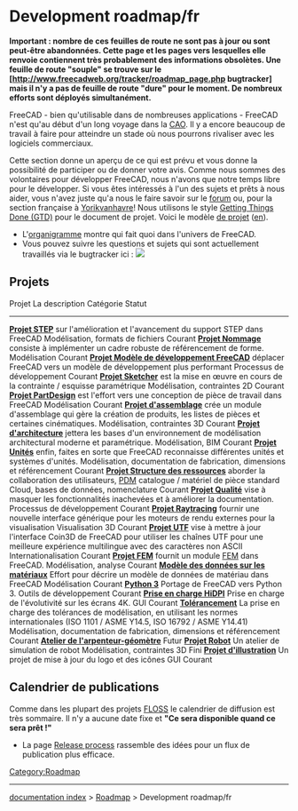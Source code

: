 # Development roadmap/fr
**Important : nombre de ces feuilles de route ne sont pas à jour ou sont peut-être abandonnées. Cette page et les pages vers lesquelles elle renvoie contiennent très probablement des informations obsolètes. Une feuille de route "souple" se trouve sur le [http://www.freecadweb.org/tracker/roadmap_page.php bugtracker] mais il n'y a pas de feuille de route "dure" pour le moment. De nombreux efforts sont déployés simultanément.**

FreeCAD - bien qu\'utilisable dans de nombreuses applications - FreeCAD n\'est qu\'au début d\'un long voyage dans la [CAO](http://fr.wikipedia.org/wiki/Conception_assistée_par_ordinateur). Il y a encore beaucoup de travail à faire pour atteindre un stade où nous pourrons rivaliser avec les logiciels commerciaux.

Cette section donne un aperçu de ce qui est prévu et vous donne la possibilité de participer ou de donner votre avis. Comme nous sommes des volontaires pour développer FreeCAD, nous n\'avons que notre temps libre pour le développer.
Si vous êtes intéressés à l\'un des sujets et prêts à nous aider, vous n\'avez juste qu\'a nous le faire savoir sur le [forum](http://forum.freecadweb.org/) ou, pour la section française à [Yorikvanhavre](http://forum.freecadweb.org/memberlist.php?mode=viewprofile&u=68)!
Nous utilisons le style [Getting Things Done (GTD)](http://fr.wikipedia.org/wiki/Getting_Things_Done) pour le document de projet.
Voici le modèle [de projet](Project_template/fr.md) ([en](Project_template.md)).

-   L\'[organigramme](http://www.freecadweb.org/wiki/index.php?title=Organization_chart) montre qui fait quoi dans l\'univers de FreeCAD.
-   Vous pouvez suivre les questions et sujets qui sont actuellement travaillés via le bugtracker ici : ![](images/Mantis_logo_button.gif )

## Projets

  Projet                                                                                          La description                                                                                                                                              Catégorie                                                                 Statut
  ----------------------------------------------------------------------------------------------- ----------------------------------------------------------------------------------------------------------------------------------------------------------- ------------------------------------------------------------------------- ---------
  **[Projet STEP](STEP_project/fr.md)**                                                   sur l\'amélioration et l\'avancement du support STEP dans FreeCAD                                                                                           Modélisation, formats de fichiers                                         Courant
  **[Projet Nommage](Naming_project/fr.md)**                                              consiste à implémenter un cadre robuste de référencement de forme.                                                                                          Modélisation                                                              Courant
  **[Projet Modèle de développement FreeCAD](FreeCAD_development_model_project/fr.md)**   déplacer FreeCAD vers un modèle de développement plus performant                                                                                            Processus de développement                                                Courant
  **[Projet Sketcher](Sketcher_project/fr.md)**                                           est la mise en œuvre en cours de la contrainte / esquisse paramétrique                                                                                      Modélisation, contraintes 2D                                              Courant
  **[Projet PartDesign](PartDesign_project/fr.md)**                                       est l\'effort vers une conception de pièce de travail dans FreeCAD                                                                                          Modélisation                                                              Courant
  **[Projet d\'assemblage](Assembly_project/fr.md)**                                      crée un module d\'assemblage qui gère la création de produits, les listes de pièces et certaines cinématiques.                                              Modélisation, contraintes 3D                                              Courant
  **[Projet d\'architecture](Arch_Concept/fr.md)**                                        jettera les bases d\'un environnement de modélisation architectural moderne et paramétrique.                                                                Modélisation, BIM                                                         Courant
  **[Projet Unités](Units_project/fr.md)**                                                enfin, faites en sorte que FreeCAD reconnaisse différentes unités et systèmes d\'unités.                                                                    Modélisation, documentation de fabrication, dimensions et référencement   Courant
  **[Projet Structure des ressources](Resource_framework_project/fr.md)**                 aborder la collaboration des utilisateurs, [PDM](http://en.wikipedia.org/wiki/Product_Data_Management) catalogue / matériel de pièce standard               Cloud, bases de données, nomenclature                                     Courant
  **[Projet Qualité](Quality_project/fr.md)**                                             vise à masquer les fonctionnalités inachevées et à améliorer la documentation.                                                                              Processus de développement                                                Courant
  **[Projet Raytracing](Raytracing_project/fr.md)**                                       fournir une nouvelle interface générique pour les moteurs de rendu externes pour la visualisation                                                           Visualisation 3D                                                          Courant
  **[Projet UTF](UTF_Project/fr.md)**                                                     vise à mettre à jour l\'interface Coin3D de FreeCAD pour utiliser les chaînes UTF pour une meilleure expérience multilingue avec des caractères non ASCII   Internationalisation                                                      Courant
  **[Projet FEM](FEM_project/fr.md)**                                                     fournit un module [FEM](http://en.wikipedia.org/wiki/Finite_element_method) dans FreeCAD.                                                                   Modélisation, analyse                                                     Courant
  **[Modèle des données sur les matériaux](Material_data_model/fr.md)**                   Effort pour décrire un modèle de données de matériau dans FreeCAD                                                                                           Modélisation                                                              Courant
  **[Python 3](Python_3/fr.md)**                                                          Portage de FreeCAD vers Python 3.                                                                                                                           Outils de développement                                                   Courant
  **[Prise en charge HiDPI](HiDPI_support/fr.md)**                                        Prise en charge de l\'évolutivité sur les écrans 4K.                                                                                                        GUI                                                                       Courant
  **[Tolérancement](Tolerancing/fr.md)**                                                  La prise en charge des tolérances de modélisation, en utilisant les normes internationales (ISO 1101 / ASME Y14.5, ISO 16792 / ASME Y14.41)                 Modélisation, documentation de fabrication, dimensions et référencement   Courant
  **[Atelier de l\'arpenteur-géomètre](Land_Survey_Workbench_Blueprint/fr.md)**                                                                                                                                                                                                                                                 Futur
  **[Projet Robot](Robot_project/fr.md)**                                                 Un atelier de simulation de robot                                                                                                                           Modélisation, contraintes 3D                                              Fini
  **[Projet d\'illustration](Artwork_project/fr.md)**                                     Un projet de mise à jour du logo et des icônes                                                                                                              GUI                                                                       Courant
                                                                                                                                                                                                                                                                                                                                        

## Calendrier de publications 

Comme dans les plupart des projets [FLOSS](http://fr.wikipedia.org/wiki/Free/Libre_Open_Source_Software) le calendrier de diffusion est très sommaire. Il n\'y a aucune date fixe et **\"Ce sera disponible quand ce sera prêt !\"**

-   La page [Release process](Release_process.md) rassemble des idées pour un flux de publication plus efficace.




[Category:Roadmap](Category:Roadmap.md)

---
[documentation index](../README.md) > [Roadmap](Category:Roadmap.md) > Development roadmap/fr
